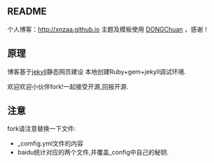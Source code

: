 ## README

个人博客：<http://xnzaa.github.io>
主题及模板使用 [DONGChuan](http://dongchuan.github.io) ，感谢！

## 原理
博客基于[jekyll](http://jekyll.bootcss.com/)静态网页建设
本地创建Ruby+gem+jekyll调试环境.


欢迎欢迎小伙伴fork!一起接受开源,回报开源.

## 注意
fork请注意替换一下文件:

* _comfig.yml文件的内容
* baidu统计对应的两个文件,并覆盖_config中自己的秘钥.
